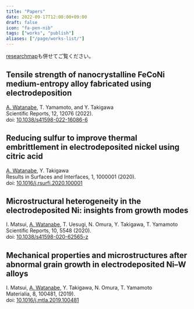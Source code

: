 ```yaml
---
title: "Papers"
date: 2022-09-17T12:00:00+09:00
draft: false
icon: "fa-pen-nib"
tags: ["works", "publish"]
aliases: ["/page/works-list/"]
---
```


[researchmap](https://researchmap.jp/atsuyaw)も併せてご覧ください。

## Tensile strength of nanocrystalline FeCoNi medium-entropy alloy fabricated using electrodeposition

<u>A. Watanabe</u>, T. Yamamoto, and Y. Takigawa  
Scientific Reports, 12, 12076 (2022).  
doi: [10.1038/s41598-022-16086-6](https://doi.org/10.1038/s41598-022-16086-6)

## Reducing sulfur to improve thermal embrittlement in electrodeposited nickel using citric acid

<u>A. Watanabe</u>, Y. Takigawa  
Results in Surfaces and Interfaces, 1, 1000001 (2020).  
doi: [10.1016/j.rsurfi.2020.100001](https://doi.org/10.1016/j.rsurfi.2020.100001)


## Microstructural heterogeneity in the electrodeposited Ni: insights from growth modes  
I. Matsui, <u>A. Watanabe</u>, T. Uesugi, N. Omura, Y. Takigawa, T. Yamamoto  
Scientific Reports, 10, 5548 (2020).  
doi: [10.1038/s41598-020-62565-z](https://doi.org/10.1038/s41598-020-62565-z)

## Mechanical properties and microstructures after abnormal grain growth in electrodeposited Ni–W alloys  
I. Matsui, <u>A. Watanabe</u>, Y. Takigawa, N. Omura, T. Yamamoto  
Materialia, 8, 100481, (2019).  
doi: [10.1016/j.mtla.2019.100481](https://doi.org/10.1016/j.mtla.2019.100481)
